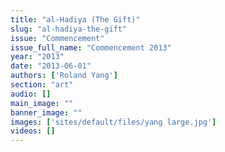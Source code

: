```yaml
---
title: "al-Hadiya (The Gift)"
slug: "al-hadiya-the-gift"
issue: "Commencement"
issue_full_name: "Commencement 2013"
year: "2013"
date: "2013-06-01"
authors: ['Roland Yang']
section: "art"
audio: []
main_image: ""
banner_image: ""
images: ['sites/default/files/yang large.jpg']
videos: []
---
```

